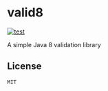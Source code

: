 # valid8

[![test](https://github.com/dpassen/valid8/actions/workflows/test.yaml/badge.svg)](https://github.com/dpassen/valid8/actions/workflows/test.yaml)

A simple Java 8 validation library

## License

    MIT
